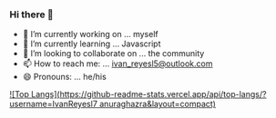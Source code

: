 ### Hi there 👋

- 🔭 I’m currently working on ... myself
- 🌱 I’m currently learning ... Javascript
- 👯 I’m looking to collaborate on ... the community
- 📫 How to reach me: ... ivan_reyesl5@outlook.com
- 😄 Pronouns: ... he/his

[![Top Langs](https://github-readme-stats.vercel.app/api/top-langs/?username=IvanReyesl7 anuraghazra&layout=compact)](https://github.com/anuraghazra/github-readme-stats)
